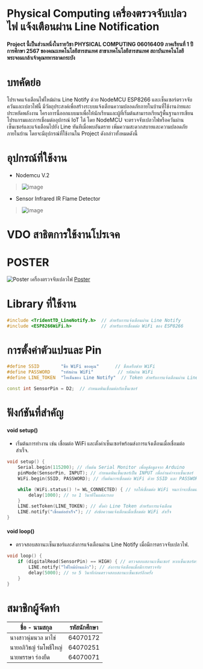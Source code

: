 # Physical Computing เครื่องตรวจจับเปลวไฟ แจ้งเตือนผ่าน Line Notification
####   Project นี้เป็นส่วนหนึ่งในรายวิชา PHYSICAL COMPUTING 06016409 ภาคเรียนที่ 1 ปีการศึกษา 2567 ของคณะเทคโนโลยีสารสนเทศ สาขาเทคโนโลยีสารสนเทศ สถาบันเทคโนโลยีพระจอมเกล้าเจ้าคุณทหารลาดกระบัง

# บทคัดย่อ
  โปรเจคแจ้งเตือนไฟไหม้ผ่าน Line Notify ด้วย NodeMCU ESP8266 และเซ็นเซอร์ตรวจจับควันและเปลวไฟนี้ มีวัตถุประสงค์เพื่อสร้างระบบแจ้งเตือนความปลอดภัยภายในบ้านที่ใช้งานง่ายและประหยัดพลังงาน โครงการนี้ออกแบบมาเพื่อให้นักเรียนและผู้ที่เริ่มต้นสามารถเรียนรู้พื้นฐานการเขียนโปรแกรมและการเชื่อมต่ออุปกรณ์ IoT ได้ โดย NodeMCU จะตรวจจับเปลวไฟหรือควันผ่านเซ็นเซอร์และแจ้งเตือนไปยัง Line ทันทีเมื่อพบอันตราย เพิ่มความสะดวกสบายและความปลอดภัยภายในบ้าน โดยจะมีอุปกรณ์ที่ใช้งานใน Project ดังกล่าวทั้งหมดดังนี้

# อุปกรณ์ที่ใช้งาน
* Nodemcu V.2
>![image](https://inex.co.th/home/wp-content/uploads/2020/07/node-mcuv2-001.jpg)

* Sensor Infrared IR Flame Detector
>![image](https://o.lnwfile.com/_/o/_raw/8w/un/73.jpg)

# VDO สาธิตการใช้งานโปรเจค

# POSTER

![Poster เครื่องตรวจจับเปลวไฟ](https://github.com/user-attachments/assets/21fd0d9a-5527-4cb2-b8b2-a79cddf74e95)
[Poster]([URL](https://github.com/Punimmiki/-/blob/main/Poster/Poster%20%E0%B9%80%E0%B8%84%E0%B8%A3%E0%B8%B7%E0%B9%88%E0%B8%AD%E0%B8%87%E0%B8%95%E0%B8%A3%E0%B8%A7%E0%B8%88%E0%B8%88%E0%B8%B1%E0%B8%9A%E0%B9%80%E0%B8%9B%E0%B8%A5%E0%B8%A7%E0%B9%84%E0%B8%9F%20pdf.pdf))


# Library ที่ใช้งาน
```cpp
#include <TridentTD_LineNotify.h>  // สำหรับการแจ้งเตือนผ่าน Line Notify
#include <ESP8266WiFi.h>           // สำหรับการเชื่อมต่อ WiFi ของ ESP8266
```

# การตั้งค่าตัวแปรและ Pin
```cpp
#define SSID        "ชื่อ WiFi ของคุณ"      // ชื่อเครือข่าย WiFi
#define PASSWORD    "รหัสผ่าน WiFi"         // รหัสผ่าน WiFi
#define LINE_TOKEN  "โทเค็นของ Line Notify"  // Token สำหรับการแจ้งเตือนผ่าน Line

const int SensorPin = D2;  // กำหนดพินเชื่อมต่อกับเซ็นเซอร์
```

# ฟังก์ชันที่สำคัญ
#### void setup()
* เริ่มต้นการทำงาน เช่น เชื่อมต่อ WiFi และตั้งค่าเซ็นเซอร์พร้อมส่งการแจ้งเตือนเมื่อเชื่อมต่อสำเร็จ.
```cpp
void setup() {
    Serial.begin(115200); // เริ่มต้น Serial Monitor เพื่อดูข้อมูลจาก Arduino
    pinMode(SensorPin, INPUT); // กำหนดพินเซ็นเซอร์เป็น INPUT เพื่ออ่านค่าจากเซ็นเซอร์
    WiFi.begin(SSID, PASSWORD); // เริ่มต้นการเชื่อมต่อ WiFi ด้วย SSID และ PASSWORD ที่กำหนด

    while (WiFi.status() != WL_CONNECTED) { // รอให้เชื่อมต่อ WiFi จนกว่าจะเชื่อมต่อสำเร็จ
        delay(1000); // รอ 1 วินาทีในแต่ละรอบ
    }
    LINE.setToken(LINE_TOKEN); // ตั้งค่า Line Token สำหรับการแจ้งเตือน
    LINE.notify("เชื่อมต่อสำเร็จ"); // ส่งข้อความแจ้งเตือนเมื่อเชื่อมต่อ WiFi สำเร็จ
}
```
#### void loop()
* ตรวจสอบสถานะเซ็นเซอร์และส่งการแจ้งเตือนผ่าน Line Notify เมื่อมีการตรวจจับเปลวไฟ.
```cpp
void loop() {
    if (digitalRead(SensorPin) == HIGH) { // ตรวจสอบสถานะเซ็นเซอร์ หากเซ็นเซอร์ตรวจจับเปลวไฟ
        LINE.notify("ไฟไหม้บ้านแล้ว"); // ส่งการแจ้งเตือนเมื่อมีการตรวจจับ
        delay(5000); // รอ 5 วินาทีก่อนตรวจสอบสถานะเซ็นเซอร์อีกครั้ง
    }
}
```
# สมาชิกผู้จัดทำ
| ชื่อ - นามสกุล                | รหัสนักศึกษา |
|-----------------------------|-------------|
| นางสาวนุ่มนวล มาไข่        | 64070172    |
| นายอภิวิชญ์ ร่มโพธิ์ใหญ่     | 64070251    |
| นายพรรษา ร่องยืด           | 64070071    |
